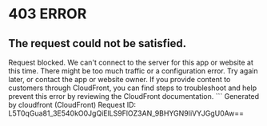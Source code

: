# 403 ERROR

## The request could not be satisfied.

Request blocked. We can't connect to the server for this app or website at this time. There might be too much traffic or a configuration error. Try again later, or contact the app or website owner. If you provide content to customers through CloudFront, you can find steps to troubleshoot and help prevent this error by reviewing the CloudFront documentation. ```
Generated by cloudfront (CloudFront)
Request ID: L5T0qGua81_3E540kO0JgQiElLS9FlOZ3AN_9BHYGN9IiVYJGgU0Aw==

```

